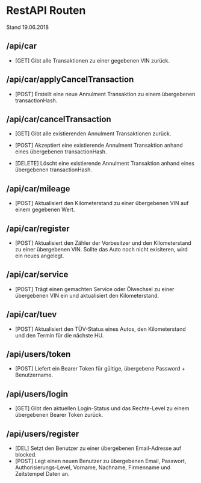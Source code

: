 # RestAPI Routen

Stand 19.06.2018

## /api/car

- [GET] Gibt alle Transaktionen zu einer gegebenen VIN zurück.

## /api/car/applyCancelTransaction

- [POST] Erstellt eine neue Annulment Transaktion zu einem übergebenen transactionHash.

## /api/car/cancelTransaction

- [GET] Gibt alle existierenden Annulment Transaktionen zurück.

- [POST] Akzeptiert eine existierende Annulment Transaktion anhand eines übergebenen transactionHash.

- [DELETE] Löscht eine existierende Annulment Transaktion anhand eines übergebenen transactionHash.

## /api/car/mileage

- [POST] Aktualisiert den Kilometerstand zu einer übergebenen VIN auf einem gegebenen Wert.

## /api/car/register

- [POST] Aktualisiert den Zähler der Vorbesitzer und den Kilometerstand zu einer übergebenen VIN. Sollte das Auto
noch nicht exisiteren, wird ein neues angelegt.

## /api/car/service

- [POST] Trägt einen gemachten Service oder Ölwechsel zu einer übergebenen VIN ein und aktualisiert den Kilometerstand.

## /api/car/tuev

- [POST] Aktualisiert den TÜV-Status eines Autos, den Kilometerstand und den Termin für die nächste HU.

## /api/users/token

- [POST] Liefert ein Bearer Token für gültige, übergebene Password + Benutzername.

## /api/users/login

- [GET] Gibt den aktuellen Login-Status und das Rechte-Level zu einem übergebenen Bearer Token zurück.

## /api/users/register

- [DEL] Setzt den Benutzer zu einer übergebenen Email-Adresse auf blocked.
- [POST] Legt einen neuen Benutzer zu übergebenen Email, Passwort, Authorisierungs-Level, Vorname, Nachname,
Firmenname und Zeitstempel Daten an.
